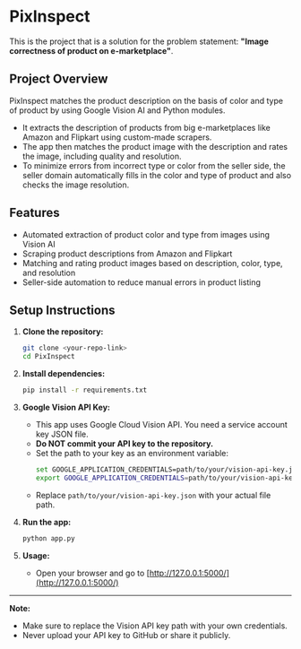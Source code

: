 # PixInspect

This is the project that is a solution for the problem statement: **"Image correctness of product on e-marketplace"**.

## Project Overview

PixInspect matches the product description on the basis of color and type of product by using Google Vision AI and Python modules.

- It extracts the description of products from big e-marketplaces like Amazon and Flipkart using custom-made scrapers.
- The app then matches the product image with the description and rates the image, including quality and resolution.
- To minimize errors from incorrect type or color from the seller side, the seller domain automatically fills in the color and type of product and also checks the image resolution.

## Features
- Automated extraction of product color and type from images using Vision AI
- Scraping product descriptions from Amazon and Flipkart
- Matching and rating product images based on description, color, type, and resolution
- Seller-side automation to reduce manual errors in product listing

## Setup Instructions

1. **Clone the repository:**
   ```bash
   git clone <your-repo-link>
   cd PixInspect
   ```

2. **Install dependencies:**
   ```bash
   pip install -r requirements.txt
   ```

3. **Google Vision API Key:**
   - This app uses Google Cloud Vision API. You need a service account key JSON file.
   - **Do NOT commit your API key to the repository.**
   - Set the path to your key as an environment variable:
     ```bash
     set GOOGLE_APPLICATION_CREDENTIALS=path/to/your/vision-api-key.json  # On Windows
     export GOOGLE_APPLICATION_CREDENTIALS=path/to/your/vision-api-key.json  # On Mac/Linux
     ```
   - Replace `path/to/your/vision-api-key.json` with your actual file path.

4. **Run the app:**
   ```bash
   python app.py
   ```

5. **Usage:**
   - Open your browser and go to [http://127.0.0.1:5000/](http://127.0.0.1:5000/)

---

**Note:**
- Make sure to replace the Vision API key path with your own credentials.
- Never upload your API key to GitHub or share it publicly. 

